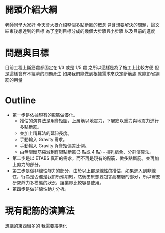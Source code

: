 # 開頭介紹大綱
老師同學大家好
今天會大概介紹整個多點斷筋的概念
包含想要解決的問題，論文結束後想達到的目標
為了達到目標分成的幾個大步驟與小步驟
以及目前的進度

# 問題與目標
目前工程上斷筋處都固定在 1/3 或是 1/5 處
之所以這樣是為了施工上比較方便
但是這樣會有不經濟的問題產生
如果我們能做到根據需求來決定斷筋處
就能節省鋼筋的用量

# Outline
- 第一步是依據現有的配筋做優化。
    - 推估的演算法是用彎矩圖，上層筋以地震力，下層筋以重力與地震力進行多點斷筋。
    - 並加上精算法的延伸長度。
    - 手動輸入 Gravity 需求。
    - 手動輸入 Gravity 負彎矩偏差比例。
    - 由無限斷筋縮減到有限點斷筋(3 點或 4 點) - 排列組合、分群演算法。
- 第二步是以 ETABS 真正的需求，而不再是現有的配筋，做多點斷筋。並再加上剪力的部分。
- 第三步是做非線性靜力的部分，由於以上都是線性的推估，如果進入到非線性，行為是否還是我們所預期的，然後由於想要包含高樓層的部分，所以需要研究靜力多模態的狀況，讓業界比較容易使用。
- 第四步是做非線性動力分析。

# 現有配筋的演算法


想講的東西蠻多的
我需要結構化
